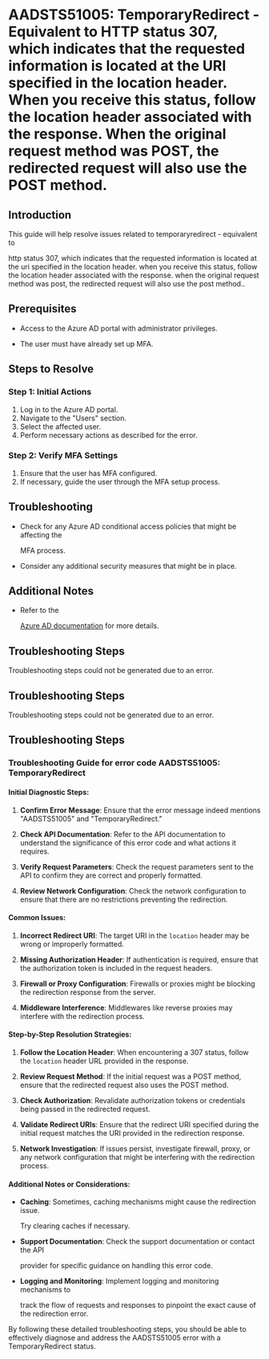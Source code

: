 # AADSTS51005: TemporaryRedirect - Equivalent to HTTP status 307, which indicates that the requested information is located at the URI specified in the location header. When you receive this status, follow the location header associated with the response. When the original request method was POST, the redirected request will also use the POST method.


## Introduction

This guide will help resolve issues related to temporaryredirect - equivalent to

http status 307, which indicates that the requested information is located at
the uri specified in the location header. when you receive this status, follow
the location header associated with the response. when the original request
method was post, the redirected request will also use the post method..


## Prerequisites


* Access to the Azure AD portal with administrator privileges.

* The user must have already set up MFA.


## Steps to Resolve


### Step 1: Initial Actions

1. Log in to the Azure AD portal.
2. Navigate to the "Users" section.
3. Select the affected user.
4. Perform necessary actions as described for the error.


### Step 2: Verify MFA Settings

1. Ensure that the user has MFA configured.
2. If necessary, guide the user through the MFA setup process.


## Troubleshooting


* Check for any Azure AD conditional access policies that might be affecting the

  MFA process.

* Consider any additional security measures that might be in place.


## Additional Notes


* Refer to the

  [Azure AD 
documentation](https://learn.microsoft.com/en-us/azure/active-directory/)
  for more details.


## Troubleshooting Steps

Troubleshooting steps could not be generated due to an error.


## Troubleshooting Steps

Troubleshooting steps could not be generated due to an error.


## Troubleshooting Steps


### Troubleshooting Guide for error code AADSTS51005: TemporaryRedirect


#### Initial Diagnostic Steps:

1. **Confirm Error Message**: Ensure that the error message indeed mentions
   "AADSTS51005" and "TemporaryRedirect."

2. **Check API Documentation**: Refer to the API documentation to understand the
   significance of this error code and what actions it requires.

3. **Verify Request Parameters**: Check the request parameters sent to the API
   to confirm they are correct and properly formatted.

4. **Review Network Configuration**: Check the network configuration to ensure
   that there are no restrictions preventing the redirection.


#### Common Issues:

1. **Incorrect Redirect URI**: The target URI in the `location` header may be
   wrong or improperly formatted.

2. **Missing Authorization Header**: If authentication is required, ensure that
   the authorization token is included in the request headers.

3. **Firewall or Proxy Configuration**: Firewalls or proxies might be blocking
   the redirection response from the server.

4. **Middleware Interference**: Middlewares like reverse proxies may interfere
   with the redirection process.


#### Step-by-Step Resolution Strategies:

1. **Follow the Location Header**: When encountering a 307 status, follow the
   `location` header URL provided in the response.

2. **Review Request Method**: If the initial request was a POST method, ensure
   that the redirected request also uses the POST method.

3. **Check Authorization**: Revalidate authorization tokens or credentials being
   passed in the redirected request.

4. **Validate Redirect URIs**: Ensure that the redirect URI specified during the
   initial request matches the URI provided in the redirection response.

5. **Network Investigation**: If issues persist, investigate firewall, proxy, or
   any network configuration that might be interfering with the redirection
   process.


#### Additional Notes or Considerations:


* **Caching**: Sometimes, caching mechanisms might cause the redirection issue.

  Try clearing caches if necessary.


* **Support Documentation**: Check the support documentation or contact the API

  provider for specific guidance on handling this error code.


* **Logging and Monitoring**: Implement logging and monitoring mechanisms to

  track the flow of requests and responses to pinpoint the exact cause of the
  redirection error.

By following these detailed troubleshooting steps, you should be able to
effectively diagnose and address the AADSTS51005 error with a TemporaryRedirect
status.
